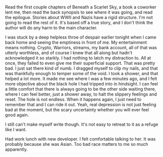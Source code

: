 Read the first couple chapters of Beneath a Scarlet Sky, a book a coworker lent me, then read the back synopsis to see where it was going, and read the epilogue. Stories about WWII and Nazis have a rigid structure. I'm not going to read the rest of it. It's based off a true story, and I don't think the author will do any harm to the main character.

I was stuck by a deep helpless throe of despair earlier tonight when I came back home and seeing the emptiness in front of me. My entertainment means nothing. Crypto, Warriors, streams, my bank account, all of that was utterly worthless, and of course I knew that all along but hadn't acknowledged it so starkly. I had nothing to latch my distraction to. All at once, they failed to even give me their superficial support. That was pretty bad. I just sat there kind of numb. I dragged myself to clip my nails, and that was thankfully enough to temper some of the void. I took a shower, and that helped a lot more. It made me see where I was a few minutes ago, and I felt more objective about the black hole I had tripped into in hindsight. I can feel a little comfort that there is always going to be the other side waiting there, where I can feel better, just a shower away, to halt the slippery feelings and reset. The hole is not endless. When it happens again, I just need to remember that and I can ride it out. Yeah, real depression is not just feeling bad at the moment, but the scary uncertainty whether you will ever feel good again.

I still can't make myself write though. It's not easy to retreat to it as a refuge like I want.

Had work lunch with new developer. I felt comfortable talking to her. It was probably because she was Asian. Too bad race matters to me so much apparently.
